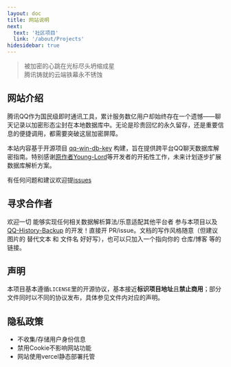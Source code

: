 ```yaml
---
layout: doc
title: 网站说明
next:
  text: '社区项目'
  link: '/about/Projects'
hidesidebar: true
---
```


<blockquote class="single-line">
被加密的心跳在光标尽头坍缩成星<br>
腾讯铸就的云端铁幕永不锈蚀
</blockquote>


## 网站介绍

腾讯QQ作为国民级即时通讯工具，累计服务数亿用户却始终存在一个遗憾——聊天记录以加密形态尘封在本地数据库中。无论是珍贵回忆的永久留存，还是重要信息的便捷调用，都需要突破这层加密屏障。

本站内容基于开源项目 [qq-win-db-key](https://github.com/QQBackup/qq-win-db-key) 构建，旨在提供跨平台QQ聊天数据库解密指南。特别感谢[原作者Young-Lord](https://github.com/Young-Lord)等开发者的开拓性工作，未来计划逐步扩展数据库解析方案。

有任何问题和建议欢迎提[issues](https://github.com/QQBackup/QQDecrypt/issues/new/choose)

## 寻求合作者

欢迎一切 能够实现任何相关数据解析算法/乐意适配其他平台者 参与本项目以及 [QQ-History-Backup](https://github.com/QQBackup/QQ-History-Backup/tree/dev) 的开发！直接开 PR/issue。文档的写作风格随意（但建议图片的 替代文本 和 文件名 好好写），也可以只加入一个指向你的 仓库/博客 等的链接。

## 声明

本项目基本遵循`LICENSE`里的开源协议，基本接近**标识项目地址**且**禁止商用**；部分文件同时以不同的协议发布，具体参见文件内对应的声明。

## 隐私政策
- 不收集/存储用户身份信息
- 禁用Cookie不影响网站功能
- 网站使用vercel静态部署托管
